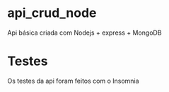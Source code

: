 # api_crud_node

Api básica criada com Nodejs + express + MongoDB 

# Testes

Os testes da api foram feitos com o Insomnia 
